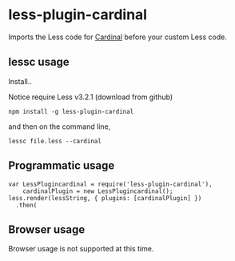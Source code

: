 less-plugin-cardinal
========================

Imports the Less code for [Cardinal](http://cardinalcss.com/) before your custom Less code.

## lessc usage

Install..

Notice require Less v3.2.1 (download from github)

```
npm install -g less-plugin-cardinal
```

and then on the command line,

```
lessc file.less --cardinal
```


## Programmatic usage

```
var LessPlugincardinal = require('less-plugin-cardinal'),
    cardinalPlugin = new LessPlugincardinal();
less.render(lessString, { plugins: [cardinalPlugin] })
  .then(
```

## Browser usage

Browser usage is not supported at this time.
